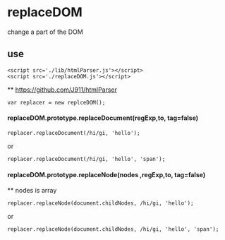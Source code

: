 # replaceDOM
change a part of the DOM

## use

```
<script src='./lib/htmlParser.js'></script>
<script src='./replaceDOM.js'></script>  
```
** https://github.com/J911/htmlParser
```
var replacer = new replceDOM();
```

#### replaceDOM.prototype.replaceDocument(regExp,to, tag=false)

```
replacer.replaceDocument(/hi/gi, 'hello');
```
or
```
replacer.replaceDocument(/hi/gi, 'hello', 'span');
```
   
#### replaceDOM.prototype.replaceNode(nodes ,regExp,to, tag=false)
 
** nodes is array
```
replacer.replaceNode(document.childNodes, /hi/gi, 'hello');
```
or
```
replacer.replaceNode(document.childNodes, /hi/gi, 'hello', 'span');
```
    
